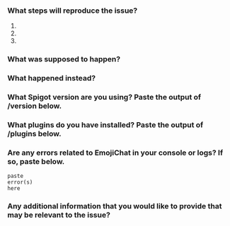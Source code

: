 ### What steps will reproduce the issue?  
1. 
2. 
3. 

### What was supposed to happen?

### What happened instead? 

### What Spigot version are you using? Paste the output of /version below.  

### What plugins do you have installed? Paste the output of /plugins below.  

### Are any errors related to EmojiChat in your console or logs? If so, paste below.  
```
paste
error(s)
here
```
### Any additional information that you would like to provide that may be relevant to the issue?
